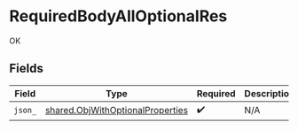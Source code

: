 # RequiredBodyAllOptionalRes

OK


## Fields

| Field                                                                                | Type                                                                                 | Required                                                                             | Description                                                                          |
| ------------------------------------------------------------------------------------ | ------------------------------------------------------------------------------------ | ------------------------------------------------------------------------------------ | ------------------------------------------------------------------------------------ |
| `json_`                                                                              | [shared.ObjWithOptionalProperties](../../models/shared/objwithoptionalproperties.md) | :heavy_check_mark:                                                                   | N/A                                                                                  |
